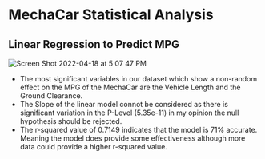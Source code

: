 # MechaCar Statistical Analysis

## Linear Regression to Predict MPG
![Screen Shot 2022-04-18 at 5 07 47 PM](https://user-images.githubusercontent.com/95835840/163885467-8f9031bf-3940-419e-80e7-71819b8c6b42.png)

* The most significant variables in our dataset which show a non-random effect on the MPG of the MechaCar are the Vehicle Length and the Ground Clearance.
* The Slope of the linear model connot be considered as there is significant variation in the P-Level (5.35e-11) in my opinion the null hypothesis should be rejected.
* The r-squared value of 0.7149 indicates that the model is 71% accurate. Meaning the model does provide some effectiveness although more data could provide a higher r-squared value.

